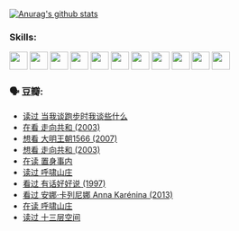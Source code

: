 
[![Anurag's github stats](https://github-readme-stats.vercel.app/api?username=w940853815)](https://github.com/anuraghazra/github-readme-stats)

### Skills:

<code><img height="32" src="https://cdn.jsdelivr.net/npm/simple-icons@v5/icons/python.svg"></code>
<code><img height="32" src="https://cdn.jsdelivr.net/npm/simple-icons@v5/icons/javascript.svg"></code>
<code><img height="32" src="https://cdn.jsdelivr.net/npm/simple-icons@v5/icons/django.svg"></code>
<code><img height="32" src="https://cdn.jsdelivr.net/npm/simple-icons@v5/icons/flask.svg"></code>
<code><img height="32" src="https://cdn.jsdelivr.net/npm/simple-icons@v5/icons/vuetify.svg"></code>
<code><img height="32" src="https://cdn.jsdelivr.net/npm/simple-icons@v5/icons/git.svg"></code>
<code><img height="32" src="https://cdn.jsdelivr.net/npm/simple-icons@v5/icons/docker.svg"></code>
<code><img height="32" src="https://cdn.jsdelivr.net/npm/simple-icons@v5/icons/postgresql.svg"></code>
<code><img height="32" src="https://cdn.jsdelivr.net/npm/simple-icons@v5/icons/elasticsearch.svg"></code>
<code><img height="32" src="https://cdn.jsdelivr.net/npm/simple-icons@v5/icons/macos.svg"></code>
<code><img height="32" src="https://cdn.jsdelivr.net/npm/simple-icons@v5/icons/linux.svg"></code>

### 🗣 豆瓣:

<!-- DOUBAN-ACTIVITIES:START -->
- [读过 当我谈跑步时我谈些什么](https://www.douban.com/people/136069238/status/3715422296/?_i=42198498)
- [在看 走向共和‎ (2003)](https://www.douban.com/people/136069238/status/3711470443/?_i=42198498)
- [想看 大明王朝1566‎ (2007)](https://www.douban.com/people/136069238/status/3710980213/?_i=42198498)
- [想看 走向共和‎ (2003)](https://www.douban.com/people/136069238/status/3710980002/?_i=42198498)
- [在读 置身事内](https://www.douban.com/people/136069238/status/3710472151/?_i=42198498)
- [读过 呼啸山庄](https://www.douban.com/people/136069238/status/3710470617/?_i=42198498)
- [看过 有话好好说‎ (1997)](https://www.douban.com/people/136069238/status/3709833172/?_i=42198498)
- [看过 安娜·卡列尼娜 Anna Karénina‎ (2013)](https://www.douban.com/people/136069238/status/3708942010/?_i=42198498)
- [在读 呼啸山庄](https://www.douban.com/people/136069238/status/3701626992/?_i=42198498)
- [读过 十三层空间](https://www.douban.com/people/136069238/status/3700755247/?_i=42198498)
<!-- DOUBAN-ACTIVITIES:END -->
<!--
**w940853815/w940853815** is a ✨ _special_ ✨ repository because its `README.md` (this file) appears on your GitHub profile.

Here are some ideas to get you started:

- 🔭 I’m currently working on ...
- 🌱 I’m currently learning ...
- 👯 I’m looking to collaborate on ...
- 🤔 I’m looking for help with ...
- 💬 Ask me about ...
- 📫 How to reach me: ...
- 😄 Pronouns: ...
- ⚡ Fun fact: ...
-->

